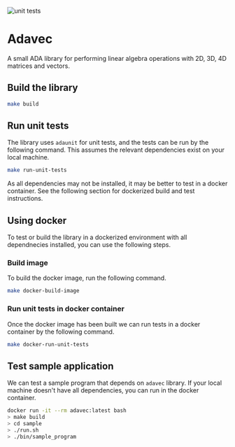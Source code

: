 ![unit tests](https://github.com/jonghough/AdaVec/actions/workflows/run-unit-tests.yaml/badge.svg)

# Adavec

A small ADA library for performing linear algebra operations with 2D, 3D, 4D matrices and vectors.

## Build the library

```sh
make build
```

## Run unit tests

The library uses `adaunit` for unit tests, and the tests can be run by the following command. This assumes the relevant dependencies exist on your local machine.

```sh
make run-unit-tests
```

As all dependencies may not be installed, it may be better to test in a docker container. See the following section for dockerized build and test instructions.

## Using docker

To test or build the library in a dockerized environment with all dependnecies installed, you can use
the following steps.

### Build image

To build the docker image, run the following command.

```sh
make docker-build-image
```

### Run unit tests in docker container

Once the docker image has been built we can run tests in a docker container by the following command.

```sh
make docker-run-unit-tests
```

## Test sample application

We can test a sample program that depends on `adavec` library.
If your local machine doesn't have all dependencies, you can run in the docker container.

```sh
docker run -it --rm adavec:latest bash
> make build
> cd sample
> ./run.sh
> ./bin/sample_program
```
